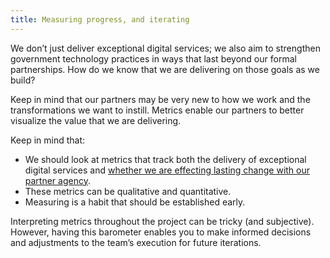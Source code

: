 ```yaml
---
title: Measuring progress, and iterating
---
```

We don’t just deliver exceptional digital services; we also aim to strengthen government technology practices in ways that last beyond our formal partnerships.  How do we know that we are delivering on those goals as we build?

Keep in mind that our partners may be very new to how we work and the transformations we want to instill. Metrics enable our partners to better visualize the value that we are delivering.

Keep in mind that:

- We should look at metrics that track both the delivery of exceptional digital services and <a href="https://docs.google.com/document/d/1C-bA_pF_eWl1AloCP0CWMHAgmHcs_TfE5YfkJlvZnNU/edit?usp=sharing">whether we are effecting lasting change with our partner agency</a>.
- These metrics can be qualitative and quantitative.
- Measuring is a habit that should be established early.

Interpreting metrics throughout the project can be tricky (and subjective). However, having this barometer enables you to make informed decisions and adjustments to the team’s execution for future iterations.
